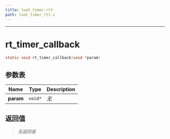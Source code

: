 ```yaml
---
title: luat_timer_rtt
path: luat_timer_rtt.c
---
```

--------------------------------------------------
# rt_timer_callback

```c
static void rt_timer_callback(void *param)
```


## 参数表

Name | Type | Description
-----|------|--------------
**param**|`void*`| *无*

## 返回值

> *无返回值*



